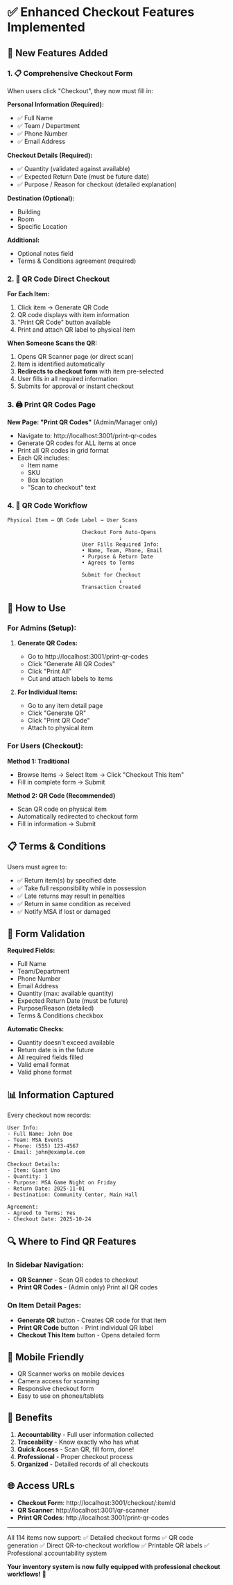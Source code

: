 # ✅ Enhanced Checkout Features Implemented

## 🎯 New Features Added

### 1. 📋 Comprehensive Checkout Form

When users click "Checkout", they now must fill in:

**Personal Information (Required):**
- ✅ Full Name
- ✅ Team / Department
- ✅ Phone Number
- ✅ Email Address

**Checkout Details (Required):**
- ✅ Quantity (validated against available)
- ✅ Expected Return Date (must be future date)
- ✅ Purpose / Reason for checkout (detailed explanation)

**Destination (Optional):**
- Building
- Room
- Specific Location

**Additional:**
- Optional notes field
- Terms & Conditions agreement (required)

### 2. 🔗 QR Code Direct Checkout

**For Each Item:**
1. Click item → Generate QR Code
2. QR code displays with item information
3. "Print QR Code" button available
4. Print and attach QR label to physical item

**When Someone Scans the QR:**
1. Opens QR Scanner page (or direct scan)
2. Item is identified automatically
3. **Redirects to checkout form** with item pre-selected
4. User fills in all required information
5. Submits for approval or instant checkout

### 3. 🖨️ Print QR Codes Page

**New Page: "Print QR Codes"** (Admin/Manager only)
- Navigate to: http://localhost:3001/print-qr-codes
- Generate QR codes for ALL items at once
- Print all QR codes in grid format
- Each QR includes:
  - Item name
  - SKU
  - Box location
  - "Scan to checkout" text

### 4. 📱 QR Code Workflow

```
Physical Item → QR Code Label → User Scans
                                    ↓
                        Checkout Form Auto-Opens
                                    ↓
                        User Fills Required Info:
                        • Name, Team, Phone, Email
                        • Purpose & Return Date
                        • Agrees to Terms
                                    ↓
                        Submit for Checkout
                                    ↓
                        Transaction Created
```

## 🚀 How to Use

### For Admins (Setup):

1. **Generate QR Codes:**
   - Go to http://localhost:3001/print-qr-codes
   - Click "Generate All QR Codes"
   - Click "Print All"
   - Cut and attach labels to items

2. **For Individual Items:**
   - Go to any item detail page
   - Click "Generate QR"
   - Click "Print QR Code"
   - Attach to physical item

### For Users (Checkout):

**Method 1: Traditional**
- Browse Items → Select Item → Click "Checkout This Item"
- Fill in complete form → Submit

**Method 2: QR Code (Recommended)**
- Scan QR code on physical item
- Automatically redirected to checkout form
- Fill in information → Submit

## 📋 Terms & Conditions

Users must agree to:
- ✅ Return item(s) by specified date
- ✅ Take full responsibility while in possession
- ✅ Late returns may result in penalties
- ✅ Return in same condition as received
- ✅ Notify MSA if lost or damaged

## 🎨 Form Validation

**Required Fields:**
- Full Name
- Team/Department
- Phone Number
- Email Address
- Quantity (max: available quantity)
- Expected Return Date (must be future)
- Purpose/Reason (detailed)
- Terms & Conditions checkbox

**Automatic Checks:**
- Quantity doesn't exceed available
- Return date is in the future
- All required fields filled
- Valid email format
- Valid phone format

## 📊 Information Captured

Every checkout now records:
```
User Info:
- Full Name: John Doe
- Team: MSA Events
- Phone: (555) 123-4567
- Email: john@example.com

Checkout Details:
- Item: Giant Uno
- Quantity: 1
- Purpose: MSA Game Night on Friday
- Return Date: 2025-11-01
- Destination: Community Center, Main Hall

Agreement:
- Agreed to Terms: Yes
- Checkout Date: 2025-10-24
```

## 🔍 Where to Find QR Features

### In Sidebar Navigation:
- **QR Scanner** - Scan QR codes to checkout
- **Print QR Codes** - (Admin only) Print all QR codes

### On Item Detail Pages:
- **Generate QR** button - Creates QR code for that item
- **Print QR Code** button - Print individual QR label
- **Checkout This Item** button - Opens detailed form

## 📱 Mobile Friendly

- QR Scanner works on mobile devices
- Camera access for scanning
- Responsive checkout form
- Easy to use on phones/tablets

## 🎯 Benefits

1. **Accountability** - Full user information collected
2. **Traceability** - Know exactly who has what
3. **Quick Access** - Scan QR, fill form, done!
4. **Professional** - Proper checkout process
5. **Organized** - Detailed records of all checkouts

## 🌐 Access URLs

- **Checkout Form**: http://localhost:3001/checkout/:itemId
- **QR Scanner**: http://localhost:3001/qr-scanner
- **Print QR Codes**: http://localhost:3001/print-qr-codes

---

All 114 items now support:
✅ Detailed checkout forms
✅ QR code generation
✅ Direct QR-to-checkout workflow
✅ Printable QR labels
✅ Professional accountability system

**Your inventory system is now fully equipped with professional checkout workflows!** 🎉

